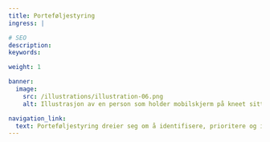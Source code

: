 ```yaml
---
title: Porteføljestyring
ingress: |

# SEO
description:
keywords:

weight: 1

banner:
  image:
    src: /illustrations/illustration-06.png
    alt: Illustrasjon av en person som holder mobilskjerm på kneet sitt

navigation_link:
  text: Porteføljestyring dreier seg om å identifisere, prioritere og iverksette virksomhetens prosjekter og programmer, samt følge opp leveranse
---
```

